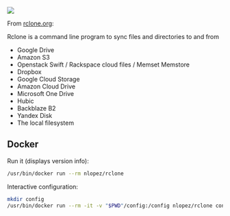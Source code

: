 [![](https://imagelayers.io/badge/nlopez/rclone:latest.svg)](https://imagelayers.io/?images=nlopez/rclone:latest 'Get your own badge on imagelayers.io')

From [rclone.org](http://rclone.org):

Rclone is a command line program to sync files and directories to and from

  * Google Drive
  * Amazon S3
  * Openstack Swift / Rackspace cloud files / Memset Memstore
  * Dropbox
  * Google Cloud Storage
  * Amazon Cloud Drive
  * Microsoft One Drive
  * Hubic
  * Backblaze B2
  * Yandex Disk
  * The local filesystem


## Docker

Run it (displays version info):

```bash
/usr/bin/docker run --rm nlopez/rclone
```

Interactive configuration:

```bash
mkdir config
/usr/bin/docker run --rm -it -v "$PWD"/config:/config nlopez/rclone config
```
